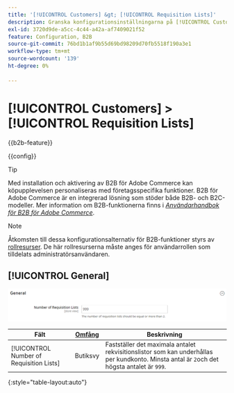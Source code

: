 ```yaml
---
title: '[!UICONTROL Customers] &gt; [!UICONTROL Requisition Lists]'
description: Granska konfigurationsinställningarna på [!UICONTROL Customers] &gt; [!UICONTROL Requisition Lists] sidan för Commerce Admin.
exl-id: 3720d9de-a5cc-4c44-a42a-af7409021f52
feature: Configuration, B2B
source-git-commit: 76bd1b1af9b55d69bd98209d70fb5518f190a3e1
workflow-type: tm+mt
source-wordcount: '139'
ht-degree: 0%

---
```


# [!UICONTROL Customers] > [!UICONTROL Requisition Lists]

{{b2b-feature}}

{{config}}

>[!TIP]
>
>Med installation och aktivering av B2B för Adobe Commerce kan köpupplevelsen personaliseras med företagsspecifika funktioner. B2B för Adobe Commerce är en integrerad lösning som stöder både B2B- och B2C-modeller. Mer information om B2B-funktionerna finns i [_Användarhandbok för B2B för Adobe Commerce_](https://experienceleague.adobe.com/docs/commerce-admin/b2b/introduction.html).

>[!NOTE]
>
>Åtkomsten till dessa konfigurationsalternativ för B2B-funktioner styrs av [rollresurser](../../systems/permissions-user-roles.md#role-resources). De här rollresurserna måste anges för användarrollen som tilldelats administratörsanvändaren.

## [!UICONTROL General]

![Allmänt](./assets/requisition-lists-general.png)<!-- zoom -->

<!-- General](https://docs.magento.com/user-guide/stores/b2b-configure-requisition-lists.html) -->

| Fält | [Omfång](../../getting-started/websites-stores-views.md#scope-settings) | Beskrivning |
|--- |--- |--- |
| [!UICONTROL Number of Requisition Lists] | Butiksvy | Fastställer det maximala antalet rekvisitionslistor som kan underhållas per kundkonto. Minsta antal är `2`och det högsta antalet är `999`. |

{:style=&quot;table-layout:auto&quot;}
